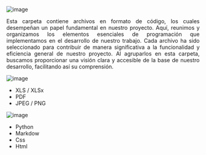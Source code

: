 ![image](https://github.com/Fx2048/Team_4_FdD/assets/131219987/34c1524e-544b-447c-b9b2-1909d725b1a8)

<p align="justify">
Esta carpeta contiene archivos en formato de código, los cuales desempeñan un papel fundamental en nuestro proyecto. Aquí, reunimos y organizamos los elementos esenciales de programación que implementamos en el desarrollo de nuestro trabajo. Cada archivo ha sido seleccionado para contribuir de manera significativa a la funcionalidad y eficiencia general de nuestro proyecto. Al agruparlos en esta carpeta, buscamos proporcionar una visión clara y accesible de la base de nuestro desarrollo, facilitando así su comprensión.
</p>


![image](https://github.com/Fx2048/Team_4_FdD/assets/131219987/3dda39d4-3478-4c58-9071-8103ef5964d4)

   - XLS / XLSx
   - PDF
   - JPEG / PNG

![image](https://github.com/Fx2048/Team_4_FdD/assets/131219987/8b08f964-4b8b-4906-aa02-c19da2853822)

   - Python
   - Markdow
   - Css
   - Html
